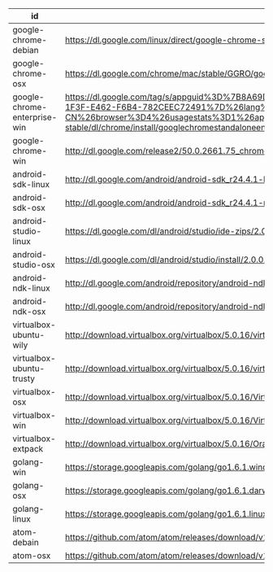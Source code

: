 id | uri | filename | md5sum
---|-----|----------|-------
google-chrome-debian | https://dl.google.com/linux/direct/google-chrome-stable_current_amd64.deb | chrome/linux/50.0.2661.75_google-chrome-stable_current_amd64.deb |
google-chrome-osx | https://dl.google.com/chrome/mac/stable/GGRO/googlechrome.dmg | chrome/mac/50.0.2661.75_googlechrome.dmg |
google-chrome-enterprise-win | https://dl.google.com/tag/s/appguid%3D%7B8A69D345-D564-463C-AFF1-A69D9E530F96%7D%26iid%3D%7BBF9FDEDC-1F3F-E462-F6B4-782CEEC72491%7D%26lang%3Dzh-CN%26browser%3D4%26usagestats%3D1%26appname%3DGoogle%2520Chrome%26needsadmin%3Dprefers%26ap%3Dx64-stable/dl/chrome/install/googlechromestandaloneenterprise64.msi | chrome/win/50.0.2661.75_googlechromestandaloneenterprise64.msi |
google-chrome-win | http://dl.google.com/release2/50.0.2661.75_chrome_installer_win64.exe | chrome/win/50.0.2661.75_chrome_installer_win64.exe |
android-sdk-linux | http://dl.google.com/android/android-sdk_r24.4.1-linux.tgz | |
android-sdk-osx | http://dl.google.com/android/android-sdk_r24.4.1-macosx.zip | |
android-studio-linux | https://dl.google.com/dl/android/studio/ide-zips/2.0.0.20/android-studio-ide-143.2739321-linux.zip | |
android-studio-osx | https://dl.google.com/dl/android/studio/install/2.0.0.20/android-studio-ide-143.2739321-mac.dmg | |
android-ndk-linux | http://dl.google.com/android/repository/android-ndk-r11c-linux-x86_64.zip | |
android-ndk-osx | http://dl.google.com/android/repository/android-ndk-r11c-darwin-x86_64.zip | |
virtualbox-ubuntu-wily | http://download.virtualbox.org/virtualbox/5.0.16/virtualbox-5.0_5.0.16-105871~Ubuntu~wily_amd64.deb | virtualbox/virtualbox-5.0.16-105871-Ubuntu-wily-amd64.deb
virtualbox-ubuntu-trusty | http://download.virtualbox.org/virtualbox/5.0.16/virtualbox-5.0_5.0.16-105871~Ubuntu~trusty_amd64.deb | virtualbox/virtualbox-5.0.16-105871-Ubuntu-trusty-amd64.deb
virtualbox-osx | http://download.virtualbox.org/virtualbox/5.0.16/VirtualBox-5.0.16-105871-OSX.dmg | virtualbox/VirtualBox-5.0.16-105871-OSX.dmg
virtualbox-win | http://download.virtualbox.org/virtualbox/5.0.16/VirtualBox-5.0.16-105871-Win.exe | virtualbox/VirtualBox-5.0.16-105871-Win.exe
virtualbox-extpack | http://download.virtualbox.org/virtualbox/5.0.16/Oracle_VM_VirtualBox_Extension_Pack-5.0.16-105871.vbox-extpack | virtualbox/Oracle_VM_VirtualBox_Extension_Pack-5.0.16-105871.vbox-extpack
golang-win | https://storage.googleapis.com/golang/go1.6.1.windows-amd64.msi | |
golang-osx | https://storage.googleapis.com/golang/go1.6.1.darwin-amd64.pkg | |
golang-linux | https://storage.googleapis.com/golang/go1.6.1.linux-amd64.tar.gz | |
atom-debain | https://github.com/atom/atom/releases/download/v1.7.2/atom-amd64.deb | atom/atom-amd64-1.7.2.deb |
atom-osx | https://github.com/atom/atom/releases/download/v1.7.2/atom-mac.zip | atom/atom-mac-1.7.2.zip |
